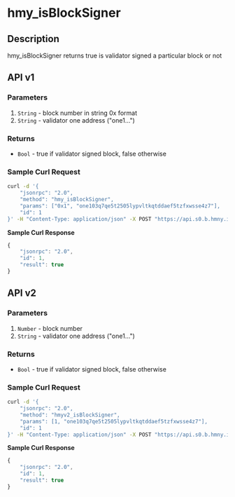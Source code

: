 # hmy\_isBlockSigner

## Description

hmy\_isBlockSigner returns true is validator signed a particular block or not

## API v1

### Parameters

1. `String` - block number in string 0x format
2. `String` - validator one address ("one1...")

### Returns

* `Bool` - true if validator signed block, false otherwise&#x20;

### Sample Curl Request

```bash
curl -d '{
    "jsonrpc": "2.0",
    "method": "hmy_isBlockSigner",
    "params": ["0x1", "one103q7qe5t2505lypvltkqtddaef5tzfxwsse4z7"],
    "id": 1
}' -H "Content-Type: application/json" -X POST "https://api.s0.b.hmny.io"
```

**Sample Curl Response**

```javascript
{
    "jsonrpc": "2.0",
    "id": 1,
    "result": true
}
```

## API v2

### Parameters

1. `Number` - block number
2. `String` - validator one address ("one1...")

### Returns

* `Bool` - true if validator signed block, false otherwise&#x20;

### Sample Curl Request

```bash
curl -d '{
    "jsonrpc": "2.0",
    "method": "hmyv2_isBlockSigner",
    "params": [1, "one103q7qe5t2505lypvltkqtddaef5tzfxwsse4z7"],
    "id": 1
}' -H "Content-Type: application/json" -X POST "https://api.s0.b.hmny.io"
```

**Sample Curl Response**

```javascript
{
    "jsonrpc": "2.0",
    "id": 1,
    "result": true
}
```
